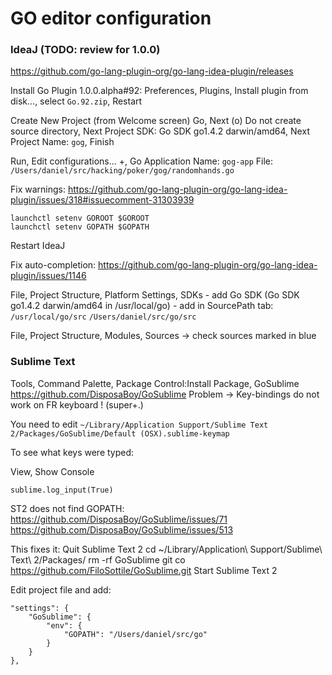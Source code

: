 GO editor configuration
=======================

### IdeaJ (TODO: review for 1.0.0)
https://github.com/go-lang-plugin-org/go-lang-idea-plugin/releases

Install Go Plugin 1.0.0.alpha#92:
    Preferences, Plugins, Install plugin from disk..., select `Go.92.zip`, Restart

Create New Project (from Welcome screen)
    Go, Next
    (o) Do not create source directory, Next
    Project SDK: Go SDK go1.4.2 darwin/amd64, Next
    Project Name: `gog`, Finish

Run, Edit configurations...
    +, Go Application
    Name: `gog-app`
    File: `/Users/daniel/src/hacking/poker/gog/randomhands.go`

Fix warnings:
https://github.com/go-lang-plugin-org/go-lang-idea-plugin/issues/318#issuecomment-31303939

~~~
launchctl setenv GOROOT $GOROOT
launchctl setenv GOPATH $GOPATH
~~~

Restart IdeaJ

Fix auto-completion:
https://github.com/go-lang-plugin-org/go-lang-idea-plugin/issues/1146

File, Project Structure, Platform Settings, SDKs
    - add Go SDK (Go SDK go1.4.2 darwin/amd64 in /usr/local/go)
    - add in SourcePath tab:
        `/usr/local/go/src`
        `/Users/daniel/src/go/src`

File, Project Structure, Modules, Sources -> check sources marked in blue


### Sublime Text

Tools, Command Palette, Package Control:Install Package, GoSublime
https://github.com/DisposaBoy/GoSublime
Problem -> Key-bindings do not work on FR keyboard ! (super+.)

You need to edit `~/Library/Application Support/Sublime Text 2/Packages/GoSublime/Default (OSX).sublime-keymap`

To see what keys were typed:

View, Show Console

~~~
sublime.log_input(True)
~~~

ST2 does not find GOPATH:
https://github.com/DisposaBoy/GoSublime/issues/71
https://github.com/DisposaBoy/GoSublime/issues/513

This fixes it:
    Quit Sublime Text 2
    cd ~/Library/Application\ Support/Sublime\ Text\ 2/Packages/
    rm -rf GoSublime
    git co https://github.com/FiloSottile/GoSublime.git
    Start Sublime Text 2

Edit project file and add:

    "settings": {
        "GoSublime": {
            "env": {
                "GOPATH": "/Users/daniel/src/go"
            }
        }
    },

